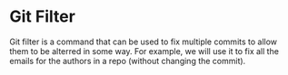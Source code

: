 # Git Filter

Git filter is a command that can be used to fix multiple commits to allow them to be alterred in some way. For example, we will use it to fix all the emails for the authors in a repo (without changing the commit).

[source]: https://www.git-tower.com/learn/git/faq/change-author-name-email
[git]: https://git-scm.com/docs/git-filter-branch
